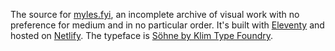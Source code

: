 The source for [myles.fyi](https://myles.fyi), an incomplete archive of visual work with no preference for medium and in no particular order. It's built with [Eleventy](https://www.11ty.dev) and hosted on [Netlify](https://netlify.com). The typeface is [Söhne by Klim Type Foundry](https://klim.co.nz/collections/soehne/).